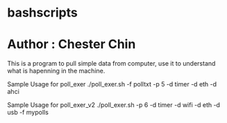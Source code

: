 # bashscripts
# Author : Chester Chin

This is a program to pull simple data from computer, use it to understand what is hapenning in the machine.

Sample Usage for poll_exer
./poll_exer.sh -f polltxt -p 5 -d timer -d eth -d ahci

Sample Usage for poll_exer_v2
./poll_exer.sh -p 6 -d timer -d wifi -d eth -d usb -f mypolls
